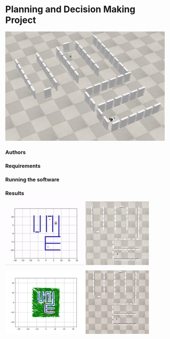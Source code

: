 # Planning and Decision Making Project

 ![Corner view](/Visualisations/scene/corner.png)

### Authors

### Requirements

### Running the software

### Results

<p float="left">
  <img src="/Visualisations/4000/path.gif" height="200" width="250" />
  <img src="/Visualisations/scene/top.png" height="200" width="200"/> 
</p>

<p float="left">
  <img src="/Visualisations/4000/path_4000.png" height="200" width="250" />
  <img src="/Visualisations/4000/simulation.gif" height="200" width="200" /> 
</p>



